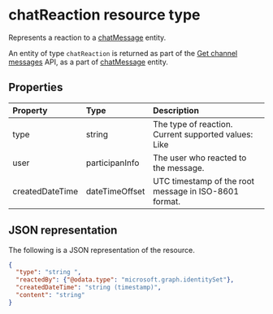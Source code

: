 # chatReaction resource type

Represents a reaction to a [chatMessage](chatMessage.md) entity. 

An entity of type `chatReaction` is returned as part of the [Get channel messages](../api/channel_get_message.md) API, as a part of [chatMessage](chatMessage.md) entity.

## Properties
| Property	   | Type	|Description|
|:---------------|:--------|:----------|
|type|string| The type of reaction. Current supported values: Like|
|user|participanInfo|The user who reacted to the message.|
|createdDateTime|dateTimeOffset|UTC timestamp of the root message in ISO-8601 format.|

## JSON representation

The following is a JSON representation of the resource.

<!-- {
  "blockType": "resource",
  "optionalProperties": [
    "content"
  ],
  "@odata.type": "microsoft.graph.chatReaction"
}-->

```json
{
  "type": "string ",
  "reactedBy": {"@odata.type": "microsoft.graph.identitySet"},
  "createdDateTime": "string (timestamp)",
  "content": "string"
}

```

<!-- uuid: 8fcb5dbc-d5aa-4681-8e31-b001d5168d79
2015-10-25 14:57:30 UTC -->
<!-- {
  "type": "#page.annotation",
  "description": "chat message reaction resource",
  "keywords": "",
  "section": "documentation",
  "tocPath": ""
}-->
